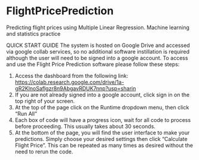 # FlightPricePrediction
Predicting flight prices using Multiple Linear Regression. Machine learning and statistics practice




QUICK START GUIDE
	The system is hosted on Google Drive and accessed via google collab services, so no additional software instillation is required although the user will need to be signed into a google account. To access and use the Flight Price Prediction software please follow these steps:
  
1.	Access the dashboard from the following link: https://colab.research.google.com/drive/1a-gR2KlnoSaflgzr8n9AbgavRDUK7nnp?usp=sharin
2.	If you are not already signed into a google account, click sign in on the top right of your screen.
3.	At the top of the page click on the Runtime dropdown menu, then click “Run All”
4.	Each box of code will have a progress icon, wait for all code to process before proceeding. This usually takes about 30 seconds.
5.	At the bottom of the page, you will find the user interface to make your predictions. Simply choose your desired settings then click “Calculate Flight Price”. This can be repeated as many times as desired without the need to rerun the code.
